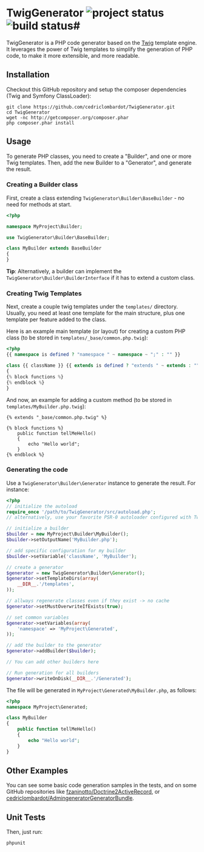 # TwigGenerator ![project status](http://stillmaintained.com/cedriclombardot/TwigGenerator.png) ![build status](https://secure.travis-ci.org/cedriclombardot/TwigGenerator.png)#

TwigGenerator is a PHP code generator based on the [Twig](https://github.com/fabpot/Twig) template engine. It leverages the power of Twig templates to simplify the generation of PHP code, to make it more extensible, and more readable.

## Installation

Checkout this GitHub repository and setup the composer dependencies (Twig and Symfony ClassLoader):

```
git clone https://github.com/cedriclombardot/TwigGenerator.git
cd TwigGenerator
wget -nc http://getcomposer.org/composer.phar
php composer.phar install
```

## Usage

To generate PHP classes, you need to create a "Builder", and one or more Twig templates. Then, add the new Builder to a "Generator", and generate the result.

### Creating a Builder class

First, create a class extending `TwigGenerator\Builder\BaseBuilder` - no need for methods at start.

```php
<?php

namespace MyProject\Builder;

use TwigGenerator\Builder\BaseBuilder;

class MyBuilder extends BaseBuilder
{
}
```

**Tip**: Alternatively, a builder can implement the `TwigGenerator\Builder\BuilderInterface` if it has to extend a custom class.

### Creating Twig Templates

Next, create a couple twig templates under the `templates/` directory. Usually, you need at least one template for the main structure, plus one template per feature added to the class.

Here is an example main template (or layout) for creating a custom PHP class (to be stored in `templates/_base/common.php.twig`):

```php
<?php
{{ namespace is defined ? "namespace " ~ namespace ~ ";" : "" }}

class {{ className }} {{ extends is defined ? "extends " ~ extends : "" }}
{
{% block functions %}
{% endblock %}
}
```

And now, an example for adding a custom method (to be stored in `templates/MyBuilder.php.twig`):

```
{% extends "_base/common.php.twig" %}

{% block functions %}
	public function tellMeHello()
	{
		echo "Hello world";
	}
{% endblock %}
```

### Generating the code

Use a `TwigGenerator\Builder\Generator` instance to generate the result. For instance:

```php
<?php
// initialize the autoload
require_once '/path/to/TwigGenerator/src/autoload.php';
// alternatively, use your favorite PSR-0 autoloader configured with TwigGenerator, Symfony and Twig

// initialize a builder
$builder = new MyProject\Builder\MyBuilder();
$builder->setOutputName('MyBuilder.php');

// add specific configuration for my builder
$builder->setVariable('className', 'MyBuilder');

// create a generator
$generator = new TwigGenerator\Builder\Generator();
$generator->setTemplateDirs(array(
	__DIR__.'/templates',
));

// allways regenerate classes even if they exist -> no cache
$generator->setMustOverwriteIfExists(true);

// set common variables
$generator->setVariables(array(
	'namespace' => 'MyProject\Generated',
));

// add the builder to the generator
$generator->addBuilder($builder);

// You can add other builders here

// Run generation for all builders
$generator->writeOnDisk(__DIR__.'/Generated');
```

The file will be generated in `MyProject\Generated\MyBuilder.php`, as follows:

```php
<?php
namespace MyProject\Generated;

class MyBuilder
{
	public function tellMeHello()
	{
		echo "Hello world";
	}
}
```

## Other Examples

You can see some basic code generation samples in the tests, and on some GitHub repositories like [fzaninotto/Doctrine2ActiveRecord](https://github.com/fzaninotto/Doctrine2ActiveRecord), or [cedriclombardot/AdmingeneratorGeneratorBundle](https://github.com/cedriclombardot/AdmingeneratorGeneratorBundle).


## Unit Tests

Then, just run:

    phpunit
